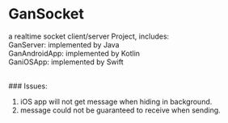 # GanSocket
a realtime socket client/server Project, includes:<br>
GanServer: implemented by Java<br>
GanAndroidApp: implemented by Kotlin<br>
GaniOSApp: implemented by Swift

<br>### Issues:<br>
1. iOS app will not get message when hiding in background.
2. message could not be guaranteed to receive when sending.

